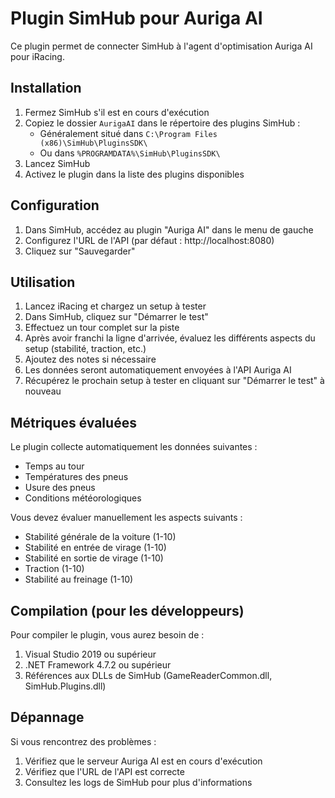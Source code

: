 # Plugin SimHub pour Auriga AI

Ce plugin permet de connecter SimHub à l'agent d'optimisation Auriga AI pour iRacing.

## Installation

1. Fermez SimHub s'il est en cours d'exécution
2. Copiez le dossier `AurigaAI` dans le répertoire des plugins SimHub :
   - Généralement situé dans `C:\Program Files (x86)\SimHub\PluginsSDK\`
   - Ou dans `%PROGRAMDATA%\SimHub\PluginsSDK\`
3. Lancez SimHub
4. Activez le plugin dans la liste des plugins disponibles

## Configuration

1. Dans SimHub, accédez au plugin "Auriga AI" dans le menu de gauche
2. Configurez l'URL de l'API (par défaut : http://localhost:8080)
3. Cliquez sur "Sauvegarder"

## Utilisation

1. Lancez iRacing et chargez un setup à tester
2. Dans SimHub, cliquez sur "Démarrer le test"
3. Effectuez un tour complet sur la piste
4. Après avoir franchi la ligne d'arrivée, évaluez les différents aspects du setup (stabilité, traction, etc.)
5. Ajoutez des notes si nécessaire
6. Les données seront automatiquement envoyées à l'API Auriga AI
7. Récupérez le prochain setup à tester en cliquant sur "Démarrer le test" à nouveau

## Métriques évaluées

Le plugin collecte automatiquement les données suivantes :
- Temps au tour
- Températures des pneus
- Usure des pneus
- Conditions météorologiques

Vous devez évaluer manuellement les aspects suivants :
- Stabilité générale de la voiture (1-10)
- Stabilité en entrée de virage (1-10)
- Stabilité en sortie de virage (1-10)
- Traction (1-10)
- Stabilité au freinage (1-10)

## Compilation (pour les développeurs)

Pour compiler le plugin, vous aurez besoin de :
1. Visual Studio 2019 ou supérieur
2. .NET Framework 4.7.2 ou supérieur
3. Références aux DLLs de SimHub (GameReaderCommon.dll, SimHub.Plugins.dll)

## Dépannage

Si vous rencontrez des problèmes :
1. Vérifiez que le serveur Auriga AI est en cours d'exécution
2. Vérifiez que l'URL de l'API est correcte
3. Consultez les logs de SimHub pour plus d'informations
